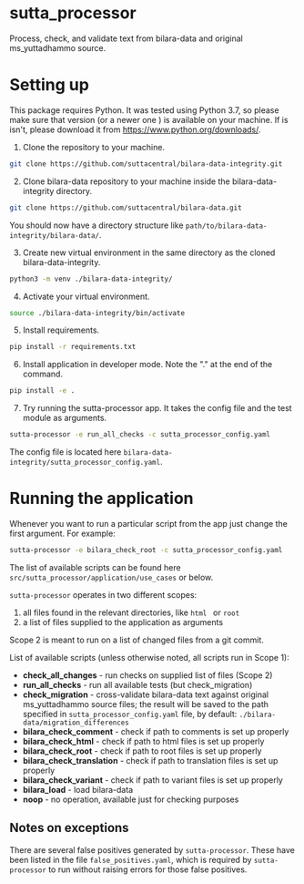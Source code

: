 # sutta_processor

Process, check, and validate text from bilara-data and original ms_yuttadhammo source.

# Setting up

This package requires Python. It was tested using Python 3.7, so please make sure that version (or a newer one ) is available on your machine. If is isn't, please download it from https://www.python.org/downloads/.

1. Clone the repository to your machine.

```bash
git clone https://github.com/suttacentral/bilara-data-integrity.git
```

2. Clone bilara-data repository to your machine inside the bilara-data-integrity directory.

```bash
git clone https://github.com/suttacentral/bilara-data.git
```

You should now have a directory structure like `path/to/bilara-data-integrity/bilara-data/`.

3. Create new virtual environment in the same directory as the cloned bilara-data-integrity.

```bash
python3 -m venv ./bilara-data-integrity/
```

4. Activate your virtual environment.

```bash
source ./bilara-data-integrity/bin/activate
```

5. Install requirements.

```bash
pip install -r requirements.txt
```

6. Install application in developer mode. Note the "." at the end of the command.

```bash
pip install -e .
```

7. Try running the sutta-processor app.  It takes the config file and the test module as arguments.

```bash
sutta-processor -e run_all_checks -c sutta_processor_config.yaml
```

The config file is located here `bilara-data-integrity/sutta_processor_config.yaml`. 

# Running the application

Whenever you want to run a particular script from the app just change the first argument. For example:

```bash
sutta-processor -e bilara_check_root -c sutta_processor_config.yaml
```

The list of available scripts can be found here `src/sutta_processor/application/use_cases` or below.

`sutta-processor` operates in two different scopes:
1. all files found in the relevant directories, like `html ` or `root`
2. a list of files supplied to the application as arguments

Scope 2 is meant to run on a list of changed files from a git commit.

List of available scripts (unless otherwise noted, all scripts run in Scope 1):

- **check_all_changes** - run checks on supplied list of files (Scope 2)
- **run_all_checks** - run all available tests (but check_migration)
- **check_migration** - cross-validate bilara-data text against original ms_yuttadhammo source files; the result will be saved to the path specified in `sutta_processor_config.yaml` file, by default: `./bilara-data/migration_differences`
- **bilara_check_comment** - check if path to comments is set up properly
- **bilara_check_html** - check if path to html files is set up properly
- **bilara_check_root** - check if path to root files is set up properly
- **bilara_check_translation** - check if path to translation files is set up properly
- **bilara_check_variant** - check if path to variant files is set up properly
- **bilara_load** - load bilara-data
- **noop** - no operation, available just for checking purposes

## Notes on exceptions

There are several false positives generated by `sutta-processor`.  These have been listed in the file `false_positives.yaml`, which is required by `sutta-processor` to run without raising errors for those false positives. 

